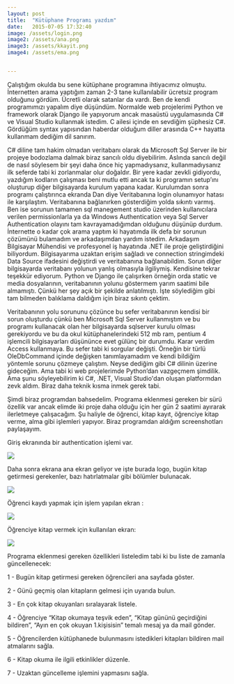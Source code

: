 ```yaml
---
layout: post
title:  "Kütüphane Programı yazdım"
date:   2015-07-05 17:32:40
image: /assets/login.png
image2: /assets/ana.png
image3: /assets/kkayit.png
image4: /assets/ema.png


---
```


Çalıştığım okulda bu sene kütüphane programına ihtiyacımız olmuştu. İnternetten arama yaptığım zaman 2-3 tane kullanılabilir ücretsiz program olduğunu gördüm. Ücretli olarak satanlar da vardı. Ben de kendi programımızı yapalım diye düşündüm. Normalde web projelerimi Python ve framework olarak Django ile yapıyorum ancak masaüstü uygulamasında C# ve Visual Studio kullanmak istedim. C ailesi içinde en sevdiğim şüphesiz C#. Gördüğüm syntax yapısından haberdar olduğum diller arasında C++ hayatta kullanmam dediğim dil sanırım. 

C# diline tam hakim olmadan veritabanı olarak da Microsoft Sql Server ile bir projeye bodozlama dalmak biraz sancılı oldu diyebilirim. Aslında sancılı değil de nasıl söylesem bir şeyi daha önce hiç yapmadıysanız, kullanmadıysanız ilk seferde tabi ki zorlanmalar olur doğaldır. Bir yere kadar zevkli gidiyordu, yazdığım kodların çalışması beni mutlu etti ancak ta ki programın setup’ını oluşturup diğer bilgisayarda kurulum yapana kadar. Kurulumdan sonra programı çalıştırınca ekranda Dan diye Veritabanına login olunamıyor hatası ile karşılaştım. Veritabanına bağlanırken gösterdiğim yolda sıkıntı varmış. Ben ise sorunun tamamen sql manegement studio üzerinden kullanıcılara verilen permissionlarla ya da Windows Authentication veya Sql Server Authentication olayını tam kavrayamadığımdan olduğunu düşünüp durdum. İnternette o kadar çok arama yaptım ki hayatımda ilk defa bir sorunun çözümünü bulamadım ve arkadaşımdan yardım istedim. Arkadaşım Bilgisayar Mühendisi ve profesyonel iş hayatında  .NET ile proje geliştirdiğini biliyordum. Bilgisayarıma uzaktan erişim sağladı ve connection stringimdeki Data Source ifadesini değiştirdi ve veritabanına bağlanabildim. Sorun diğer bilgisayarda veritabanı yolunun yanlış olmasıyla ilgiliymiş. Kendisine tekrar teşekkür ediyorum. Python ve Django ile çalışırken örneğin orda static ve media dosyalarının, veritabanının yolunu göstermem yarım saatimi bile almamıştı. Çünkü her şey açık bir şekilde anlatılmıştı.  İşte söylediğim gibi tam bilmeden balıklama daldığım için biraz sıkıntı çektim.

Veritabanının yolu sorununu çözünce bu sefer veritabanının kendisi bir sorun oluşturdu çünkü ben Microsoft Sql Server kullanmıştım ve bu programı kullanacak olan her bilgisayarda sqlserver kurulu olması gerekiyordu ve bu da okul kütüphanelerindeki 512 mb ram, pentium 4 işlemcili bilgisayarları düşününce evet gülünç bir durumdu. Karar verdim Access kullanmaya. Bu sefer tabi ki sorgular değişti. Örneğin bir türlü OleDbCommand içinde değişken tanımlayamadım ve kendi bildiğim yöntemle sorunu çözmeye çalıştım. Neyse dediğim gibi C# dilinin üzerine gideceğim.  Ama tabi ki web projelerimde Python’dan vazgeçmem şimdilik. Ama şunu söyleyebilirim ki C#, .NET, Visual Studio'dan oluşan platformdan zevk aldım. Biraz daha teknik kısma inmek gerek tabi.


Şimdi biraz programdan bahsedelim. Programa eklenmesi gereken bir sürü özellik var ancak elimde iki proje daha olduğu için her gün 2 saatimi ayırarak ilerletmeye çalışacağım. Şu haliyle de öğrenci, kitap kayıt, öğrenciye kitap verme, alma gibi işlemleri yapıyor. Biraz programdan aldığım screenshotları paylaşayım.

Giriş ekranında bir authentication işlemi var. 

<img src="{{ page.image }}" /><p>

Daha sonra ekrana ana ekran geliyor ve işte burada logo, bugün kitap getirmesi gerekenler, bazı hatırlatmalar gibi bölümler bulunacak.

<img src="{{ page.image2 }}" /><p>

Öğrenci kaydı yapmak için işlem yapılan ekran :

<img src="{{ page.image3 }}" /><p>

Öğrenciye kitap vermek için kullanılan ekran:

<img src="{{ page.image4 }}" /><p>


Programa eklenmesi gereken özellikleri listeledim tabi ki bu liste de zamanla güncellenecek:

1 -  Bugün kitap getirmesi gereken öğrencileri ana sayfada göster.

2 - Günü geçmiş olan kitapların gelmesi için uyarıda bulun.

3 - En çok kitap okuyanları sıralayarak listele.

4 - Öğrenciye “Kitap okumaya teşvik eden”, “Kitap gününü geçirdiğini bildiren”, “Ayın en çok okuyan 1.kişisisin”  temalı mesaj ya da mail gönder. 

5 - Öğrencilerden kütüphanede bulunmasını istedikleri kitapları bildiren mail atmalarını sağla.

6 - Kitap okuma ile ilgili etkinlikler düzenle.

7 - Uzaktan güncelleme işlemini yapmasını sağla.